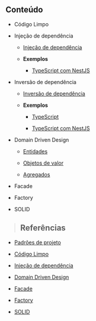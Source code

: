## Conteúdo

- Código Limpo

- Injeção de dependência

  - [Injeção de dependência](design-pattern/dependency-injection/dependency-injection.md)

  - **Exemplos**

    - [TypeScript com NestJS](design-pattern/dependency-injection/examples/example-ts-nest-1.md)

- Inversão de dependência

  - [Inversão de dependência](design-pattern/dependency-inversion/dependency-inversion.md)

  - **Exemplos**

    - [TypeScript](design-pattern/dependency-inversion/examples/example-ts-1.md)

    - [TypeScript com NestJS](design-pattern/dependency-inversion/examples/example-ts-nestjs-1.md)

- Domain Driven Design

  - [Entidades](design-pattern/domain-driven-design/entities.md)

  - [Objetos de valor](design-pattern/domain-driven-design/value-objects.md)

  - [Agregados](design-pattern/domain-driven-design/aggregates.md)

- Facade

- Factory

- SOLID

> ## **Referências**

- [Padrões de projeto](design-pattern/references.md)

- [Código Limpo](design-pattern/clean-code/references.md)

- [Injeção de dependência](design-pattern/dependency-injection/references.md)

- [Domain Driven Design](design-pattern/domain-driven-design/references.md)

- [Facade](design-pattern/facade/references.md)

- [Factory](design-pattern/factory/references.md)

- [SOLID](design-pattern/solid/references.md)

